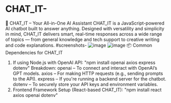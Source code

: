 # CHAT_IT-
🧠 CHAT_IT – Your All-in-One AI Assistant CHAT_IT is a JavaScript-powered AI chatbot built to answer anything. Designed with versatility and simplicity in mind, CHAT_IT delivers smart, real-time responses across a wide range of topics — from general knowledge and tech support to creative writing and code explanations.
#screenshots-
![image](https://github.com/user-attachments/assets/790970e7-c900-4554-8998-088405dc50bf)
![image](https://github.com/user-attachments/assets/ce7d7262-79d1-4b07-be59-101e8eccc8d5)
📦 Common Dependencies for CHAT_IT
1. If using Node.js with OpenAI API:
"npm install openai axios express dotenv"
Breakdown:
openai – To connect and interact with OpenAI’s GPT models.
axios – For making HTTP requests (e.g., sending prompts to the API).
express – If you're running a backend server for the chatbot.
dotenv – To securely store your API keys and environment variables.
2. Frontend Framework Setup (React-based CHAT_IT):
"npm install react axios openai dotenv"



